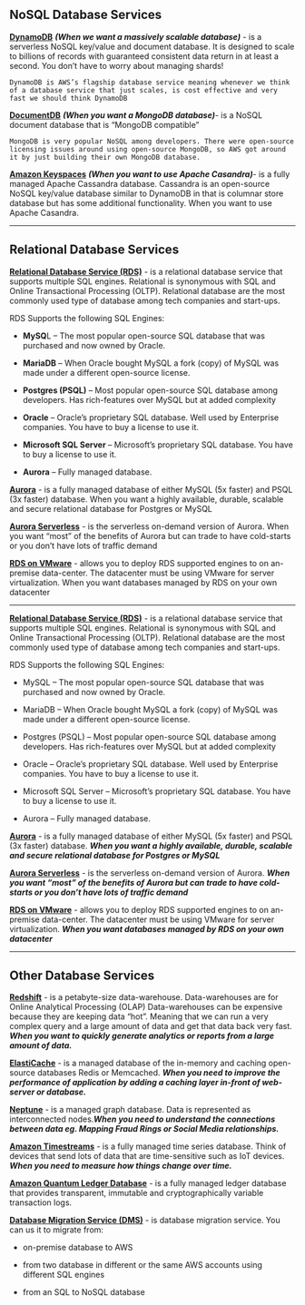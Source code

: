 ## NoSQL Database Services

**[DynamoDB](https://docs.aws.amazon.com/amazondynamodb/latest/developerguide/Introduction.html)** ***(When we want a massively scalable database)*** - is a serverless NoSQL key/value and document database. It is designed to scale to billions of records with guaranteed consistent data return in at least a second. You don’t have to worry about managing shards! 

    DynamoDB is AWS’s flagship database service meaning whenever we think of a database service that just scales, is cost effective and very fast we should think DynamoDB 

**[DocumentDB](https://aws.amazon.com/documentdb/)** ***(When you want a MongoDB database)***- is a NoSQL document database that is “MongoDB compatible”​

    MongoDB is very popular NoSQL among developers. There were open-source licensing issues around using open-source MongoDB, so AWS got around it by just building their own MongoDB database.​ 

**[Amazon Keyspaces](https://docs.aws.amazon.com/keyspaces/latest/devguide/what-is-keyspaces.html)** ***(When you want to use Apache Casandra)***- is a fully managed Apache Cassandra database. Cassandra is an open-source NoSQL key/value database similar to DynamoDB in that is columnar store database but has some additional functionality. When you want to use Apache Casandra.

----

## Relational Database Services

**[Relational Database Service (RDS)](https://docs.aws.amazon.com/AmazonRDS/latest/UserGuide/Welcome.html)** - is a relational database service that supports multiple SQL engines. Relational is synonymous with SQL and Online Transactional Processing (OLTP). Relational database are the most commonly used type of database among tech companies and start-ups. ​

RDS Supports the following SQL Engines: ​

* **MySQ**L – The most popular open-source SQL database that was purchased and now owned by Oracle.​

* **MariaDB** – When Oracle bought MySQL a fork (copy) of MySQL was made under a different open-source license.​

* **Postgres (PSQL)** – Most popular open-source SQL database among developers. Has rich-features over MySQL but at added complexity​

* **Oracle** – Oracle’s proprietary SQL database. Well used by Enterprise companies. You have to buy a license to use it.​

* **Microsoft SQL Server** – Microsoft’s proprietary SQL database. You have to buy a license to use it.​

* **Aurora** – Fully managed database.

**[Aurora](https://docs.aws.amazon.com/AmazonRDS/latest/AuroraUserGuide/CHAP_AuroraOverview.html)** - is a fully managed database of either MySQL (5x faster) and PSQL (3x faster) database.​ When you want a highly available, durable, scalable and secure relational database for Postgres or MySQL​

**[Aurora Serverless](https://docs.aws.amazon.com/AmazonRDS/latest/AuroraUserGuide/aurora-serverless.html)** - is the serverless on-demand version of Aurora. When you want “most” of the benefits of Aurora but can trade to have cold-starts or you don’t have lots of traffic demand​

**[RDS on VMware](https://aws.amazon.com/rds/vmware/)** - allows you to deploy RDS supported engines to on an-premise data-center. The datacenter must be using VMware for server virtualization. When you want databases managed by RDS on your own datacenter​

----

**[Relational Database Service (RDS)](https://docs.aws.amazon.com/AmazonRDS/latest/UserGuide/Welcome.html)** - is a relational database service that supports multiple SQL engines. Relational is synonymous with SQL and Online Transactional Processing (OLTP). Relational database are the most commonly used type of database among tech companies and start-ups. ​

RDS Supports the following SQL Engines: ​

* MySQL – The most popular open-source SQL database that was purchased and now owned by Oracle.​

* MariaDB – When Oracle bought MySQL a fork (copy) of MySQL was made under a different open-source license.​

* Postgres (PSQL) – Most popular open-source SQL database among developers. Has rich-features over MySQL but at added complexity​

* Oracle – Oracle’s proprietary SQL database. Well used by Enterprise companies. You have to buy a license to use it.​

* Microsoft SQL Server – Microsoft’s proprietary SQL database. You have to buy a license to use it.​

* Aurora – Fully managed database.

**[Aurora](https://docs.aws.amazon.com/AmazonRDS/latest/AuroraUserGuide/CHAP_AuroraOverview.html)** - is a fully managed database of either MySQL (5x faster) and PSQL (3x faster) database.​ ***When you want a highly available, durable, scalable and secure relational database for Postgres or MySQL​***

**[Aurora Serverless](https://docs.aws.amazon.com/AmazonRDS/latest/AuroraUserGuide/aurora-serverless.html)** - is the serverless on-demand version of Aurora. ***When you want “most” of the benefits of Aurora but can trade to have cold-starts or you don’t have lots of traffic demand​***

**[RDS on VMware](https://aws.amazon.com/rds/vmware/)** - allows you to deploy RDS supported engines to on an-premise data-center. The datacenter must be using VMware for server virtualization. ***When you want databases managed by RDS on your own datacenter​***

----

## Other Database Services

**[Redshift](https://docs.aws.amazon.com/redshift/latest/gsg/getting-started.html)** - is a petabyte-size data-warehouse. Data-warehouses are for Online Analytical Processing (OLAP)​ Data-warehouses can be expensive because they are keeping data “hot”. Meaning that we can run a very complex query and a large amount of data and get that data back very fast.​ ***When you want to quickly generate analytics or reports from a large amount of data.​***

**[ElastiCache](https://aws.amazon.com/elasticache/)** - is a managed database of the in-memory and caching open-source databases Redis or Memcached. ***When you need to improve the performance of application by adding a caching layer in-front of web-server or database.​***

**[Neptune](https://aws.amazon.com/neptune/)** - is a managed graph database. Data is represented as interconnected nodes.​ ***When you need to understand the connections between data eg. Mapping Fraud Rings or Social Media relationships​.***

**[Amazon Timestreams](https://aws.amazon.com/timestream/)** - is a fully managed time series database. Think of devices that send lots of data that are time-sensitive such as IoT devices. ***When you need to measure how things change over time.​***

**[Amazon Quantum Ledger Database](https://aws.amazon.com/qldb/)** - is a fully managed ledger database that provides transparent, immutable and cryptographically variable transaction logs. ​

**[Database Migration Service (DMS)](https://aws.amazon.com/dms/)** - is database migration service. You can us it to migrate from:​

* on-premise database to AWS​

* from two database in different or the same AWS accounts using different SQL engines​

* from an SQL to NoSQL database​


